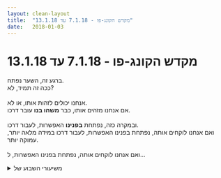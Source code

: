 ```yaml
---
layout: clean-layout
title:  "מקדש הקונג-פו - 7.1.18 עד 13.1.18"
date:   2018-01-03
---
```

# מקדש הקונג-פו - 7.1.18 עד 13.1.18 
ברגע זה, השער נפתח.<br> ככה זה תמיד, לא?<br> <br> אנחנו יכולים לזהות אותו, או לא.<br> אם אנחנו מזהים אותו, כבר <b>משהו בנו</b> עובר דרכו.<br> <br> ובמקרה כזה, נפתחת <b>בפנינו</b> האפשרות, לעבור דרכו.<br> ואם אנחנו לוקחים אותה, נפתחת בפנינו האפשרות, לעבור דרכו במידה מלאה יותר, עמוקה יותר.<br> <br> ואם אנחנו לוקחים אותה, נפתחת בפנינו האפשרות, ל...

<details>
                    <summary>משיעורי השבוע של</summary>
                    
                  </details><details>
                    <summary>> > א' 7.1.2018 – "להשתמש בשער</summary>
                    מקצת לשבע (עם התמהמהות של כמה דקות בהתחלה כשווידאתי שזה הספר הנכון לעבוד איתו) עד כעשרים לאחת עשרה, בסבב מתמשך של עבודה עם ספר, עבודה פיזית, ועבודה חופשית בישיבה (או איך שלא לקרוא לזה).<br> <br> בתחנת העבודה עם הספר (&quot;פחד, כאב וחברים אחרים&quot; של אבי גרינברג): זה באמת ספר מופלא, הספר הזה. בתחילת השיעור התחלתי בתחילתו ונעתי לאטי לפי הסדר, אחר כך נעתי בתוכו בחופשיות. לפעמים הקראתי לי ממנו בקול, לפעמים קראתי בשקט. על שימוש בכאב ומורים אחרים כדי להתגמש ולהתרחב או כדי להתקבע ולהצטמצם, על הפוטנציאל האפשרי ומה שנגיש לי ממנו, על &quot;לא עוד&quot;, הומור, השתנות, שינוי עמדה, שילוב מועיל של שליטה והיעדרה.. הרבה יותר משקראתי נשארתי עם דברים, ככה ש&quot;כיסיתי&quot; רק טיפה ממנו.<br> <br> בתחנת העבודה הפיזית: העבודה בתחומיה התארכה לה מפעם לפעם עד שהתקרבה לגבול הזמן העליון שיכולתי להקצות לה הפעם, וכללה עבודה חופשית ומתמסרת מאוד בכיוונים שפנתה אליהם מאליה, ובעקבות גילויים במהלכה, וגם בהשראת ההנחיות שקיבלתי והספר שעבדתי איתו. [אם אני מתעקש לצוד מתוכה דברים שאפשר להגיד עליהם משהו: הקסם שקורה באזור/בקו שבין חלקים שנשלחים בכיוונים מנוגדים/משלימים; הבחנה בתנועה עצמה בנפרד (עד כמה שאפשר) מהתנגדויות וכאבים שקשורים אליה ומה שקורה בעקבות זאת; היענות לבקשות הגוף בכל הנוסחים הרבים מאוד שהגיעו בהן, לפעמים לרבות מהן במקביל ברזולוציה שמתאפשרת רק בזרימה נטולת חשיבה שיוצרת, למרות ובגלל המוקדים הרבים, אחדות נהדרת]<br> <br> בתחנת העבודה החופשית בישיבה:<br> באופן כללי השתדלתי לזהות מה מתבקש ממני כל פעם ולהישאר עם זה לאורך כל ה-session. חופש גמור היה אלמנט חוזר, אבל לפעמים בקעו מתוכו דגשים עם חיים משלהם, למשל אהבה בלי גבולות ורגישות לכל מה שקורה בי ומחוץ לי.<br> תוך כדי, הסתכלתי בי.<br> כל השופטים שלי יצאו לחופש היום, אולי הם צ&#39;יפרו את עצמם באיזה מסע ציד או משהו (אם כן, אין מה לחשוש לגורל השועלים והאנטילופות - אין מצב שהם יצליחו למצוא קורבן מספיק ראוי). השאירו אותי לבד במרחב גדול ושורת עבודות נהדרות מכל מקום, ועם שיעור נהדר.<br> הללויה.
                  </details><details>
                    <summary>> > > > איזה יופ</summary>
                    
                  </details><details>
                    <summary>> > > > > > </summary>
                    תודה <img src="http://www.timg.co.il/tapuzForum/images/Emo9.gif" alt=":-]"><br> השבוע (ווווופייי! דילגתי בזמן ואני מדבר משבוע אחר כך <img src="http://www.timg.co.il/tapuzForum/images/Emo13.gif" alt=":-)">) קיבלנו לחזור על אותן הנחיות, אז זה אפילו השתדרג לו..
                  </details><details>
                    <summary>> > ב' 8.1.2018 - "התכווננות מחדש</summary>
                    קיבלתי תשובה ישירה ועמוקה למה-זה שאמור להינתן לתלמיד שיעור-ראשון במהלכו.<br> <br> פגשתי מעצמת קונג פו בתחפושת של תלמידת שיעור-ראשון, ושיעור בן פחות משעה שקיבלה יצר את עצמו מתוך הבנת יעדו והיה נהדר ופשוט מאוד. היא למדה (גם) דרך משחק חבטות זוגי חמוד שנוצר עבורה לעמוד, להעביר משקל, לבעוט ולתת אגרופים, התנסתה בהתייחסות לגוף והכנתו, בעבודה עם בן זוג ולבד, בתסריט שיש בו הסטת חבטה והסטת הגוף ממסלולה, בעבודות דינמיות במרחב (למשל לנסות להגיע לחלקים מסויימים - שקבענו כל פעם מראש - אצל השני כשהוא מנסה להימנע מזה), בפורמה, ב&quot;הזזות&quot;, בהליכה על ארבע כפות והעברת כף אחת כל פעם - ואז שתיים, ב&quot;ראי&quot;, ועוד.<br> והיא התנסתה קצת בלהירגע, להתרווח, להבחין בזה ששפע הדברים שנגענו בהם קלות מובילים למכלול/ים גדול/ים, להרגיע את העיניים, להבחין ביופי סביבה..<br> <br> בתחילת השיעור הנחתי לאנרגיה מגנה לנבוע ממני תוך שימוש בחיבור לאנרגיה המרפאה, פחות או יותר. בהמשך השתמשתי גם בתרגיל הסוהא עם ההיפוכים והמרכז היציב.<br> <br> שניים מהדברים שבלטו לי בחקירות תנועתיות היו גלגול לאחור-לפנים (אין לי שם יותר טוב לדבר הזה, מוזר ומבטיח) ומשהו שמתחיל כמו בפורמה השישית אבל התנועה השניה (החבטה) מופנית לפנים ולא הצידה, לצוואר אולי בזרוע שמסובבת עד שכף היד פונה מעלה והגוף ממשיך משם בדרך סיבובית כלשהי.<br> <br> עבודה נהדרת עם זימון מנחים מתקדמים והיעזרות בהם.<br> זימון מיידי. לא אני יוצר מנחה, בטח שלא המחשבה שלי.<br> <br> המשך כינון יעדי השנה.<br> <br> 19:25-23:00
                  </details><details>
                    <summary>> > ד' 10.1.2018 - "חסדי האנרגיה</summary>
                    כשאני <b>&quot;מציג&quot; פורמה לאחר/ים</b> זה עדיין משכיח ממני חלקים ממנה, אבל הפעם הנחתי לעצמי לחוות את המסילות הנעימות שמה שאני כן זוכר מתווה לי, להיות עם הפורמה, ליהנות ממנה, להתנסות בכל מני דברים, להשתפר..<br> [תנאים שמראים לי בין היתר איפה אני ואיפה היציבות הנינוחה שאני שואף אליה, ומה כבר יושב לבטח במרכז התנועתי ומה לא. תנועות שמשונעות אצלי בדרך כלל על ידי חלקים אחרים לא מבוצעות עכשיו או מבוצעות גרוע - לחלקים האלה ולזכרונותיהם דחוף להתעסק עכשיו בדברים שלא קשורים לסדרת התנועות הזאת. צודקים סך הכל, מה להם ולה. אם כי במצב צבירה כללי אחר, הם יכולים גם לעזור.<br> ביחס ל&quot;הצגה&quot; באופן כללי: בסוף 2017, כשסקרתי (באופן כללי עם בן ואז עם בועז בהתמקדות בכמה נושאים) את מה שכבר הושג ואת מה שעוד יש להשיג בפרק הנוכחי, הצגת דברים לאנשים בלטה לי כנושא משמעותי לטיפול. לא רק לגבי סדרות תנועות אלא גם כשאני רוצה לשיר והשיר &quot;נעלם&quot; לי, או כשאני רוצה לשלוף מהזיכרון רשימה או מבנה כלשהו או להציג משהו אחר - נכון לעכשיו מופקות ממני לעתים קרובות איכות חיים ורמת ביצוע נמוכות. יחסית למה שהן יכולות להיות כמובן, אבל גם יחסית למה שהן כבר - בנסיבות אחרות.<br> השתפרות בזה חשובה לי גם לכשעצמה (עבור נסיבות שבהן זה רלוונטי), וגם כי נדמה לי שמה שיביא לשיפור משמעותי פה - יקדם אותי גם בנושאים אחרים, ביניהם תנועה חופשית בעולם, מימוש דברים שאני רוצה לקדם, ועוד ועוד.]<br> <br> <b>תיעוד השיעור</b><br> האמצעי העיקרי הוא ההתנסות שלי, החווייה, ההווייה<br> התיעוד המשני במחברת, בפורום וכיו&quot;ב מתחיל להיות חשוב, כשהתיעוד העיקרי קיים.<br> <br> <b>מנוחה</b><br> של העיניים + ההשפעה של זה על הראייה (בחנתי את זה גם בטווחים ומיקודים שונים)<br> המנוחה הפיזית מורחבת לכל הגוף [קיבלתי את ההנחייה הזאת בשני כיוונים: להרחיב את הרגיעה לכל הגוף, וגם - להרחיב את הרגיעה לכל הגוף כדי שכולו &quot;יראה&quot; יותר טוב]<br> מנוחה פנימית מלאה<br> <br> <b>שימוש בעשיות מתחלפות כברקעים משתנים לפעילות מתמשכת</b> (של מנוחה מלאה, וביחס לכיוון השני שזיהיתי - גם של מודעות רחבה)<br> + ליווי הנשימה בתנועות<br> בהנפת והנמכת הזרועות, בתנועה חופשית (גם - כולל בעיטות, וכולל כל מני תנועות שלמדתי)<br> [שימוש בנעימות הנשימה כבמדריך]<br> + חבטות והסטות [בעמידה אחד מול השני, אחד ממטיר אגרופים ישרים רכים מאוד, השני מסיט אותו איך שהוא רוצה. כמו חבטות חתול רכות כאלה, באגרופים מלאים, בתנועות מלאות; חי, עדין, מאפשר. איזה משחק כיפי]<br> + טכניקות [כששמתי לב במיוחד, זכרתי שיש לי שתי ידיים והשתמשתי בשתיהן. כשלא, נטיתי לשכוח אחת מהן שמוטה לה; זוכר את עצמי במלואי, חש בגוף שלי במלואו]<br> + [מנסה לאחוז בראש שלו בלי להניח לו לאחוז בשלי [ברגע האחרון שמתי לב לאפשרות שלי להתייחס לזה גם כאל טיפול בעצמי והצבתי משהו מהעבר שקשור להיאבקות לטיפול עדין, נעים בתנאים האלה]<br> <br> <b>כשנותרה רק שכבת המנוחה</b><br> התמסרות לה<br> במהלך מתמשך, עוד ועוד<br> <br> צפייה משתאה מהצד ב<b>טרנספורמציה המופלאה שאפשרית עבור מישהו</b>: ממצב גועש, דרך עבודה קשובה, למצב שונה מאוד.<br> <br> <b>פריק שמוצא את מקומו</b><br> ענק NBA שנהיה מהפריק של השכונה לאליל<br> איש הייטק שנהיה מחנון למוצרט מחשבים<br> <br> <b>התקדמות מתונה נוספת בשימוש במצפן</b><br> [כולל הובלת עצמי לעשייה רצויה ע&quot;י שימוש ב-grace]<br> <br> <b>כפות ידיים על העיניים</b><br> גם כדרך ליצור מרחב אישי עמוק, מאפשר<br> <br> <b>בעיטת &quot;מגל&quot;</b> כשטף תנועתי, בלי &quot;שבירה&quot; של התנופה, של העוצמה<br> <br> <b>לא אני עושה</b> את המחשבות, את הרגשות, את שאר הצורות<br> את רובן לא אני משנע<br> <b>אפשר להירגע</b><br> [כולל - אין מקום לחשש, יש אותן גם בלעדי. הבעת הפחד הלא לגמרי מבודחת של חברה טובה שמביעה את הרצון שלה למות כבר מלא זמן, שמא כל מני פיתוחים רפואיים/טכנולוגיים ימנעו את זה ממנה והיא צריכה להזדרז כל עוד אפשר, כאילו המוות הוא משהו שמוטל עליה לעשות. אין מקום לחשש. הכל בסדר.]<br> <br> <b>מתנסה; מקצוען; אמן</b><br> [יצירת קשתות; אמן קונג פו]<br> <br> <b>שלושה נושאים להמשך קידום הערב</b><br> איזון בין משרה מלאה לבין שאר העניינים שלי [עבודה עם התחושה שאני עלול להיכבש, לא לחבל בבוא משהו רצוי, התחשבות בכולי]<br> 2018<br> איש בלי חובות [גם בנוגע להעלאת עקבות משיעורים שלי]<br> <br> משבע וקצת (<b>איחור</b>) עד לא יודע מתי, מתישהו אחרי אחת עשרה
                  </details><details>
                    <summary>> > ה' 11.1.2018 – "טעימה נוספת</summary>
                    הליכה שלווה<br> כמה שיותר לאט, ועדיין עומד בקלות בקצב.<br> <br> בעמדת יצירה (לא בעמדת קורבנות) בחיים שלי<br> ער לתחושות/חוויות/סימני-התפרקות וכדומה, צד אותם בעדינות, נעזר בהם<br> <br> האפקטיביות של גישה עדינה<br> גישות אחרות (המורה של חורחה, שתיקן תלמיד שנטה לעצום את העיניים לנוכח אגרוף בחבטה שפצעה אותו)<br> <br> <b>עוגת השכבות של שיעור למתחילים (בעיקר)</b>, מתוקנת ומורחבת:<br> <img src="http://www.timg.co.il/tapuzForum/images/Emo70.gif" alt="|!|"> מה מועבר ואיך זה מועבר<br> ניהול ההתנסות, ניהול החווייה של מישהו<br> <img src="http://www.timg.co.il/tapuzForum/images/Emo70.gif" alt="|!|"> המסרים שמועברים ממני<br> בשלב ראשון, להתיימן בלא להעביר כאלה.<br> כשכבר אין מסרים לא-מכוונים, אפשר (אם בכלל) להעביר מסרים לפי בחירה.<br> <img src="http://www.timg.co.il/tapuzForum/images/Emo70.gif" alt="|!|"> מצבי הפנימי<br> הכרה בו<br> שימוש בו כחלק מתהליך היצירה שלי<br> <img src="http://www.timg.co.il/tapuzForum/images/Emo70.gif" alt="|!|"> התפישה שלי את החניך שלי<br> כשהיא לא מודעת<br> כשהיא כן<br> <img src="http://www.timg.co.il/tapuzForum/images/Emo70.gif" alt="|!|"> התפישה שלי את מצבו העתידי הרצוי<br> למה לשאוף, את מה לעזור לו לגלות<br> <img src="http://www.timg.co.il/tapuzForum/images/Emo70.gif" alt="|!|"> ההקשבה הלא-מוטה שלי אליו<br> הקשבה צלולה, נתינת מלוא תשומת הלב שלי<br> בנאדם שמאפשר לעצמו להתקדם על ידי השמעת עצמו (בעזרת מישהו ש<b>פשוט מקשיב</b>)<br> תשובה שמופקת ממישהו בעזרת נוכחות אדם אחר שיש לו צורך בה<br> <br> מה אני באמת רוצה?<br> מה שאקטיבי בתוכי כרגע, לא בהכרח בחרתי שיהיה אקטיבי.<br> &quot;מה אני באמת רוצה&quot; כשער לאקטיביות מודעת, מכוונת.<br> היכולת שלי ליצור בי בכוונה מצבים, כדי להשיג תוצאה מסויימת. (למשל - מצבים שאני מופנה ליצור בי בהנחיות לשיעורים)<br> <br> <b>קושי</b><br> לא לברוח ממנו<br> לנוע לעברו<br> אי-הנוחות כקריאה להגברת העירות<br> <br> <b>שלוש תנועות</b><br> להרפות, לשחרר<br> לאסוף את עצמי, לשהות במרכז שלי<br> להתחיל מחדש
                  </details><details>
                    <summary>שעור יום ב' בקר 8.1.201</summary>
                    משתתפים: אינגריד, יואב, רמי<br> הגעתי בשעה 6:38<br> <br> מטרת השיעור: נינוחות, אפשרות לנוח<br> <br> התחלנו לצעוד תוך כדי תשומת לב לשדרוג ההרגשה. הרגשתי מעט אי נוחות בקיבה וחולשה, מעט קור.<br> בגינת דובנוב עצרנו כדי לעבוד כל אחד לפי בחירתו, כ-10 ד&#39;. עבודה על עמידת רוכב, בעיטות, תנועות ידיים להדיפה ותקיפה.<br> הייתה תחושה כללית של קיפאון פיזי, קור, אי-נוחת. עצרתי לרגע ושמתי לב שאני לא בקשב לגוף שלי. התלבטתי איך להמשיך בשיעור. לאחר שפניתי אל עצמי להקשיב מה מנסה להגיע אלי, התשובה הייתה: להרגיש נעים ונינוחה, ומאותו הרגע אימצתי את הרעיון שלי לצעוד לקפה לנדוור בככר רבין ולהמשיך את השיעור שם.<br> הנחיה: לצעוד לתחנה הבאה שלנו תוך השתדרגות עם כל צעד. יכול להישמע יומרני ומלחיץ. לקחתי את זה למקום של צעדים פיזיים, כשאני נהנית מכל צעד שאני מפיקה, לאחר שלמדתי/ גיליתי משהו חדש בשבוע שעבר: לשתף את שרירי הבטן התחתונה בתנועות ההליכה וזה הופך את ההליכה שלי לחיונית ונעימה, ממש גילוי מהפכני עבורי.<br> בככר רבין נכנסנו לקפה לנדוור.<br> סביב השולחן הונחנו לספר כיצד פירשנו את ההנחיה &quot;להשתדרג עם כל צעד&quot;. היה מרתק לשמוע.<br> יואב דיבר גם על חווייה מודעת של אינטואיציה, קבלת מידע מוקדם על דברם שעומדים להתרחש. <br> רמי דיבר על קבלת כל צעד כפי שהוא, גם עצם הידיעה שבקיץ הקרוב הוא עומד לפרוש לגמלאות וזה כבר לא עניין דרמטי, אלא משמח.<br> <br> ניהלנו שיחה חופשית על נושאים שבחרנו. <br> סיכמנו את שנת 2017 עבורנו.<br> דיברנו על חלומות ותוכניות ועל הגבול הדק ביניהם.<br> על כל מה שיש עוד לגלות ולהתקדם לעברו.<br> סיימנו את השיעור שלנו בשעה 8:00 מחוץ לבית הקפה, תוך מבט חטוף על השיעור וכיצד הרגשנו בתחילתו.<br> מאוד נהניתי ונראה לי שגם רמי ויואב נהנו.<br>
                  </details><details>
                    <summary>"להשתמש בשער" - ראשון 20:0</summary>
                    שיעור שכלל 3 תחנות:<br> עבודה עם טקסטים לימודיים<br> עבודה פיזית שמתחילה בעמידה<br> עבודה נינוחה עם הספר &quot;כוחו של הרגע הזה&quot;<br> <br> עקב עייפות וכאב ראש קל היה לי מאתגר להפעיל את עצמי ולאחר כשעה נרדמתי לאחר שהנחתי את הראש לזמן קצר.<br> החלק הכי משמעותי היה העבודה עם הטקסט הזה (עם זה גם השיעור שלי התחיל):<br> <a href='http://www.tapuz.co.il/Communa/ViewmsgCommuna.asp?Communaid=18195&msgid=55909337<br> הייתה' target='_blank' style='color:blue;'>http://www.tapuz.co.il/Communa/ViewmsgCommuna.asp?Communaid=18195&msgid=55909337<br> הייתה</a> לעבודה זו השפעה מיטיבה על שאר הדברים שבאו בהמשך. שיפרתי נינוחות, הרפייה של הגוף, הרפייה של העיניים, שליטה במילים, תשומת לב למרווחי הזמן שנוצרים בעת הקריאה, היכולת להפנות מבט ולחזור לאותה נקודה.<br>
                  </details><details>
                    <summary>> > הקישור פעם נוספ</summary>
                    <a href='http://www.tapuz.co.il/Communa/ViewmsgCommuna.asp?Communaid=18195&msgid=55909337' target='_blank' style='color:blue;'>http://www.tapuz.co.il/Communa/ViewmsgCommuna.asp?Communaid=18195&msgid=55909337</a>
                  </details><details>
                    <summary>יום שני 8.1.18 בוק</summary>
                    מרחב מקדים - 12 דקות. רואיינתי על ידי מאבטח נלהב (וכנראה חדש) של הקריה לפשר מעשיי. פעם שניה שזה קורה. <br> הבחנתי בו הפעם כשהוא עומד שם. המפגש איתו הצביע לי על שער חדש של עבודה על הבלטה או צמצום הנוכחות שלי, ההיטמעות שלי בסביבה. <br> עבודה גופנית בגינת דובנוב תנועה, עמידות, מעגל מבפנים החוצה ומבחוץ פנימה. עבודה על האנרגיה הפנימית שטמונה בכל אחד מהם. <br> שינוי מיקום, לראות איך אנחנו מקדמים את עצמנו עם כל צעד. הרגשתי שהדרך שבה בחרתי לבצע את התרגול מתסכלת אותי ומרגישה לי לא יעילה. מחליט לוותר על ההפעלה של החלק המילולי בראש. עלו שם יותר מדי דברים שלא הרגשתי שמסייעים להעמקה שלי בתרגיל. <br> במקום הפטפוט הפנימי, צץ לו אזור תחושתי, ידיעה ממקום עמוק יותר, שכאילו ידעה שאנחנו בדרכנו ללנדוור בככר רבין. לא הופתעתי כשנכנסנו לשם. להיפך, זיהיתי שזה מרגיש לי מאד נכון. <br> שיתופים ושיחה חופשית, סיום שיעור. <br> נשארתי עם תחושה כאילו נשארו לי הרבה קצוות פתוחים. השיעור פחות סגור. בהתחלה תחושה מסוימת של תסכול. בהמשך מזהה שאולי זה הגשר שאני מחפש בסיוע&nbsp;&nbsp;לצמצום הפער בין השיעור לבין העולם שמחוץ לו. <br> מחליט לנתב את המיקוד שלי להמשך רגוע של קשב ששמור בדרך כלל לשיעורים. <br> שער נוסף לאפשרות של השארה של ״קצוות פתוחים״ בדר״כ יש לי נטיה לנסות לסגור מעגלים, (סגירת מעגלים = טוב, אפקטיבי וכו׳) אבל האופציה של קצוות פתוחים עשויה להיות גם היא סוג של אפשרות נכונה לעתים. <br> זיהוי שהזמן שאחרי השיעור הוא בעל פוטנציאל מצוין לפעילות של קבלת החלטות.<br> סיום שיעור&nbsp;&nbsp;בסביבות 08:15<br> קורא את הקידומת של השבוע ביומן השיעורים שמדברת על שערים ותוהה לעצמי, האם זה במקרה שחלק גדול מהשיעור שלי היה פסיעה או זיהוי שערים חדשים?
                  </details><details>
                    <summary>> > ״איפה השקט</summary>
                    לפעמים הוא ממש פה, מתחת לכל הדיבור והרעש...<br> פשוט
                  </details><details>
                    <summary>> > > > אין זהו הקוד</summary>
                    התרצה לכתוב מחדש ואמחק את זה?<br> מה הכי יועיל לך?<br><br><table width='70%' cellpadding='0' cellspacing='0' bgcolor='#C6C7C6'><tr><td height='1'></td></tr></table><br><b>מדברים על מדיטציה:</b> <a href="http://forums.tapuz.co.il/meditation" target="_blank">http://forums.tapuz.co.il/meditation</a><br/><br/>לומדים את אמנות המדיטציה: <a href="http://www.ThePracticalMeditation.com" target="_blank" rel=nofollow>www.ThePracticalMeditation.com</a><br/>לומדים את אמנות היכולת: <a href="http://www.MagicalChanging.com" target="_blank" rel=nofollow>www.MagicalChanging.com</a>
                  </details><details>
                    <summary>> > > > > > מחכה לתשובה אך..</summary>
                    בעצם ראיתי שכתבת דברים שונים בכל אחת מההודעות, אז אשאיר פשוט.<br><br><table width='70%' cellpadding='0' cellspacing='0' bgcolor='#C6C7C6'><tr><td height='1'></td></tr></table><br><b>מדברים על מדיטציה:</b> <a href="http://forums.tapuz.co.il/meditation" target="_blank">http://forums.tapuz.co.il/meditation</a><br/><br/>לומדים את אמנות המדיטציה: <a href="http://www.ThePracticalMeditation.com" target="_blank" rel=nofollow>www.ThePracticalMeditation.com</a><br/>לומדים את אמנות היכולת: <a href="http://www.MagicalChanging.com" target="_blank" rel=nofollow>www.MagicalChanging.com</a>
                  </details><details>
                    <summary>> > ״איפה השקט?</summary>
                    המממ<br> האם תמיד אפשר להיות עוד טיפ טיפה יותר מדויק?<br> איפה הקצה?<br> יש קצה?<br> אני מעוניין להיות על הקצה?
                  </details><details>
                    <summary>> > לגבי הקו</summary>
                    מומלץ אולי לראות בזה<br> בשיא הפשטות<br> כמו כל קוד אחר<br> שמשמש אותנו ביומיום.<br> <br> לדוגמה, מספר טלפון.<br> או כתובת דוא&quot;ל.<br> או אתר.<br> <br> ברור, שאם נטעה במספר הטלפון<br> לא משנה אם בשלוש ספרות או בספרה אחת<br> נגיע לנמען אחר.<br><br><table width='70%' cellpadding='0' cellspacing='0' bgcolor='#C6C7C6'><tr><td height='1'></td></tr></table><br><b>מדברים על מדיטציה:</b> <a href="http://forums.tapuz.co.il/meditation" target="_blank">http://forums.tapuz.co.il/meditation</a><br/><br/>לומדים את אמנות המדיטציה: <a href="http://www.ThePracticalMeditation.com" target="_blank" rel=nofollow>www.ThePracticalMeditation.com</a><br/>לומדים את אמנות היכולת: <a href="http://www.MagicalChanging.com" target="_blank" rel=nofollow>www.MagicalChanging.com</a>
                  </details><details>
                    <summary>שני ערב 8.1.2018 "התכווננות מחדש</summary>
                    19:30 - סביבות 22:30 אולי<br> ריב, אסא, מיכל, רפאל ושיר<br> <br> התמקמות אל תוך שיעור - איך נכנסים לשיעור כך שנוצרת בועת קונג-פו זוהרת?<br> פונקציית המטפל/המפעיל - האני הנמצא סביבי. מטפל, מנחה, נוגע בכל מה שרוצה, מיטיב<br> קבלת הנחיה מעובר אורח - העיר לי על היציבות שלי בעת אימון בעיטות. גאוותנות עלתה לרגע. אולם תשובתי המנומסת והפתוחה איפשרה לי לקבל הנחיה מאוד מועילה ממנו והתוצאה הייתה תקשורת נעימה ופתוחה עם אדם אקראי + התקדמות באמנות הבעיטות שלי. <br> בתפקיד - לקחת על עצמי תפקיד של שומר, מיטיב, משתתף פעיל בלעשות שיהיה כאן טוב. אח גדול כזה במרחב השיעור, אבל חשוב מכך - בפינה קטנטנה זו של היקום. <br> הנאה מעבודה עם חבטות - ידיים, רגליים, עבודת פלג גוף עליון תוך הוצאת חבטה. <br> עמידת ידיים - החלטתי לנסות להצליח בפעם הראשונה, למרות שכבר הרבה זמן לא תרגלתי, וחלקית להפתעתי, נעמדתי די בקלילות וביציבות על הידיים. מאוחר יותר תרגלתי להתמתח כלפי מעלה ולהתיישר בתוך העמידה. היה כיף מאוד להתאזן שם ולהרגיש שאני יכול לזוז קצת ימינה, שמאלה, לשחק קצת עם גופי בתוך הדבר. <br> פורמת אגרוף ארוך - עבודה משותפת עם בן - פעם הוא מבצע, פעם אני. בהדרגה הביצועים נעשו יותר ויותר טובים, מחזקים, ממלאים בעוצמה ובאנרגיה. החופש לחרוג ממסגרת התרגיל באופן מודע. לבצע את הפורמה כאילו היא חלק מהפורמות הנלמדות בבית הספר לאנרגיה שבו אני לומד כבר מילדות. פשוט אחד החומרים שנוספו ללימודים אלה רק בשנים האחרונות. <br> הערה מבן - אין כאן כל בית ספר אחר, אין כאן כל קונג פו אחר. יש רק את זה.<br> לבצע כאילו זה למבחן.<br> שהייה נעימה על הספסלים - קולט עכשיו שחלקים אלה של שהייה ללא הנחיה מוגדרת הם חלק אינהרנטי ומופלא מהשיעור. אחרי הכל, הם חלק מופלא מהחיים. ניתן להעמיק בהם עוד ועוד. <br> נשימה אל כל תא ותא בגוף - נצנצים בקצות העצבים<br> תקשורת מיטיבה שהייתה לי היום - סבלנות, אנושיות וקירבה שיצרתי עם לקוחה שיכולתי בקלות להתעצבן עליה או להילחץ מהמצב שנקלענו אליו.<br> <br> רפאל ואני מדריכים לסירוגין - <br> <br> אקרובטיקה<br> האפשרות של מרחב תנועה המורכב מתרגיל אחד, ואז עוד תרגיל ואז עוד תרגיל, עד שבהדרגה נוצר מרחב תנועה חופשית המורכב ב-4 או 5 או 6 או יותר תרגילים (גלגלון, גלגולים, עמידת ידיים, עמידה בפיסוק רחב וכדומה)<br> תרגול מאוד נינוח של התקדמות במרחב באמצעות גלגולים<br> תנועה בליווי ותמיכה של המטפל/המפעיל<br> תנועה הנוצרת ומובלת על ידי תזוזה של המרכז / הכדור המרכזי השוכן באיזור מרכז המשקל של הגוף. <br> <br> אמנות הבריאות והריפוי<br> תנועה מבריאה<br> המטפל נוגע בעדינות בחמלה ובעניין רב באורגניזם. מרחיב אותו, מאוורר אותו, מאיר אותו, מביא עוד ועוד דברים בו אל המודעות. בחירת דבר כלשהו שברצוני לטפל בו ומניח אותו בידיו של אותו מטפל / מדריך / מורה / מפעיל. לדוגמא - העישון, הגאווה / עלבון שנוצרו בסיטואציה מסויימת, הכסף והשפע, גוש הכאב הרגשי שעלה, וכו&#39;. היופי הוא שהמטפל מסוגל לגעת בדברים אלה באופן פיזי וישיר. <br> אור לבן נובע מהתאים, מהשרירים, העצמות, הבטן, הלב, המוח, הרגשות, כל איזור שרוצים.<br> התמתחויות נעימות ופותחות נתיבים חדשים.<br> <br> אמנות ההיאבקות<br> משחקי שליטה בתורות. איתגור מינימלי. כל פעם בתורי אני משתחרר משליטה ומגיע, עדיף במהלך אחד, לשליטה בפרטנר. כשתורו מגיע, אני מתמסר בעודי נותן מעט התנגדות כדי שיהיה עם מה לעבוד. - צורת עבודה נפלאה, ממליץ לי להעמיק בה מאוד.&nbsp;&nbsp;<br> משחקי הפלות - רגוע, נעים לי, בשליטה נינוחה בעצמי ובתוך סביבת העבודה. הצלחתי להפיל בעזרת השתלטות ברגע הנכון על פרק היד - ידעתי מה אני רוצה לבצע וארבתי להזדמנות. מגניב. <br> משחקי הפלות, בחירת מהלך אחד שאתה מנסה להוציא לפועל. הצלחתי להוציא לפועל הפלה אחת או שתיים בעזרת תרגיל מותן.<br> זיהוי שערים ותנועה החלטית ומהירה אל תוכם. כדאי לאסא לתרגל יוזמה. ליזום, לנסות, לעשות. <br> + החלטיות ומהירות בביצוע. <br> <br> אמנות הלמידה בסביבת בית-ספר/ קורס - בכיוון של תלמיד שמוציא מאיות. מצטיין. <br> היזכרות בחוויית למידה עוצמתית מן העבר. רפאל ואסא הילדים שעברו לחו&quot;ל ולמדו במהירות וביעילות שפה חדשה. <br> עבודה עם המשפט &quot;אני אמן קונג-פו&quot;. בין היתר כאשר אני מציב עצמי בתוך סיטואציית קורס או בית ספר או אוניברסיטה. <br> עבודה עם משפטי מאז ומתמיד הייתי כך וכך, עבודה עם &quot;כל שנה ושנה אני נעשה תלמיד טוב יותר&quot;.<br> דמיון של עצמי בדיוק כפי שאני, אך מוציא מאיות בקלילות. <br> זיהוי מגבלות ואתגרים שיש לי כיום, וראיית הפוטנציאל העצום הגלום בהתמודדות וההתגברות עליהן. בעצם אלו הן עבודות שממתינות לי. מתנות שניתנו לי. שערים. <br> דיבור על אסטרטגיות למידה - איך ניתן לזכור קורס שלם בקלות ובכיף בלי שצריך לרשום אף מילה. איך להרכיב ולשרטט / לצייר מיינד מאפ.<br> ההרגשה של הוצאתי 100, בתחומים שונים בחיים. בעבודה, בחיי משפחה, בסקס, בקונג-פו, באמנות הלחימה, וכו&#39;. <br> ארוחת ניצחון :) <br> <br> שיעור נפלא, תודה!! <img src="http://www.timg.co.il/tapuzForum/images/Emo346.gif" alt="|אקדמאי|"> <img src="http://www.timg.co.il/tapuzForum/images/Emo23.gif" alt="|לב|">
                  </details><details>
                    <summary>שלישי 21:30 9.1.201</summary>
                    קיבלתי הנחיות במייל לשיעור. אפרט בהמשך.<br> <br> הרגשתי את עצמי טוב יותר. הצלחתי לאפשר לעצמי להרגיש את עצמי טוב יותר. חשתי מרחב סביב עצמי, גדול יותר.<br> הרגשתי את עצמי גם תוך כדי קריאת טקסטים של אחרים משיעור אחר ועלה בי באנרגיה לעשות מה שהם עשו תוך<br> כדי הקריאה. הרגשתי גם את משתתפי השיעור האחרים והיה לי בלב רצון טוב ואהבה ורצון כזה שהם ירגישו טוב ויתקדמו<br> וישתפרו ויהיו מאושרים.<br> <br> חשתי יותר לעומק את המשאלות שלי. דברים התבהרו.<br> <br> משך השיעור: מ19:26 עד 20:16, לערך.
                  </details><details>
                    <summary>> > תוספ</summary>
                    חשתי גם טוב יותר את הרצון שלי להתקדם בקונג פו, את זה שאני תלמיד טוב, את היכולת והרצון והאפשרות הזמינה והקלה\פשוטה (אנרגייה כזו של יכולת) לעבוד עם טקסטים מחוץ לשיעורים. ובכלל את היכולת שלי לעבוד מחוץ לשיעורים ואת החשיבות של זה.
                  </details><details>
                    <summary>"איפה השקט" ביום ב בבוקר ה8.</summary>
                    מה זה לשדרג את עצמנו?<br> לוותר על הגנות שאינן מגינות<br> שכפופות לדמוי עצמי מוגבל<br> שמגביל.
                  </details><details>
                    <summary>> > "איפה השקט?" כמוב</summary>
                    
                  </details><details>
                    <summary>"הוויה מתפעלת 2</summary>
                    שיעור יום שלישי ערב,<br> <br> כנראה תמיד קריאה חוזרת של דברים במצב פיזי מנטלי שונה מעלה דברים חדשים שלא נראה בפעם הראשונה.<br> <br> תזכורת לדברים שקיימים שאני עדיין לא יודע עליהם ועשוי כל רגע להיחשף אליהם.<br> <br> <br> מענה לשאלה בקשר לעבודה עם חיות 12.12.17. בהתחלה חשבתי שמדובר לטפל בבעלי חיים או עם בעלי חיים שעשעה אותי המחשב שלא הבנתי יחש שמדובר בסגנונות לחימה.<br> <br> תזכורת: לשחרר את הקיים לקרוא כאילו היה חדש. <br> שיעור שהתחיל ב 20:20 ומסתיים 21:36 היה שיעור קצר יותר מקודמו ודומה לו בשבוע שעבר אך בכל זאת שונה ומשמעותי יותר.<br> יותר קל ורך - אפילו נחמד.
                  </details><details>
                    <summary>"התכווננות מחדש" יום שני 8.1.1</summary>
                    עונג צרוף<br> חברים לדרך<br> מימד התנועה<br> פחד במימד הפיזי<br> הנאה&nbsp;&nbsp;<br> התבוננות כמו ילד בן 3<br> התבוננות בסקרנות<br> אמבט של אור, רחצה באור כמו תינוק
                  </details><details>
                    <summary>שלישי ערב 9.1.18 "הוויה מתפעלת 2</summary>
                    כשעה (אורך השיעור).<br> הנחיות דומות לשיעור של שבוע שעבר.<br> לא לענות על השאלה שעליה ענינו בשבוע שעבר, אלא להפיק לקחים ולחפש שאלה אחרת לענות עליה. לא מצאתי.<br> <br> היה שיעור נעים יחסית. רוב הזמן הייתי בשלווה. בסופו הרגשתי&nbsp;&nbsp;קצת&nbsp;&nbsp;כעס על הרמה הנמוכה מאוד שבה אני מתנהל בשיעורי הקונג פו, לתחושתי.<br> <br> שיפור יפה משבוע שעבר סך הכל <img src="http://www.timg.co.il/tapuzForum/images/Emo13.gif" alt=":-)"><br><br><br><table width='70%' cellpadding='0' cellspacing='0' bgcolor='#C6C7C6'><tr><td height='1'></td></tr></table><br><img border=0 src=../tapuzforum/images/Emo42.gif><br><br><b>יש בי אהבה והיא תנצח.</b><br><br><br><a rel=nofollow href=http://blog.tapuz.co.il/pathoftheone target=_blank style=color:black>http://blog.tapuz.co.il/pathoftheone</a>            <br><br>
                  </details><details>
                    <summary>ליווי מרחוק - ליווי ווירטואלי מרחו</summary>
                    בשל העובדה שאני מרותק לבית בערבים בתקופה הקרובה, <br> ביצעתי ליווי וירטואלי של השיעור.<br> דמיינתי את המשתתפים האחרים בשיעור, דמיינתי את טובתם דמיינתי את טובתי.<br> ביצעתי הליך של ריפוי עצמי, ושלחתי אורות לעצמי,<br> ביצעתי תהליך של שחרור מכאב נוכחי,<br> וניסתי לבצע תהליך של תהשחררות והתקרבות לכוחות של הטענה מחדש שקיימים בי, והתחברות לטבע.<br>
                  </details><details>
                    <summary>התבוננות ב "חסדי האנרגיה" רביעי 21:5</summary>
                    בשיעור אסא ושמואל <br> התבוננות + נשימה במקביל יוצרת דיוק והתכוננות<br> מאז ומתמיד אני מחוברת למקור אנרגיה אינסופי<br> התבוננות חיצונית תוך כדי נשימה<br> התבוננות פנימית תוך כדי נשימה<br> הקשבה להדרכה<br> התרווחות בגוף, התרווחות בסיטואציה מסביב<br> חימום הגוף תוך כדי תנועה בסביבה קרה- מקור אנרגיה בלתי מוגבל ואינסופי
                  </details><details>
                    <summary>רביעי בוקר - "בריאה זריזה</summary>
                    שותפים למרחב השיעור - <br> אינגריד, רמי, יואב, תרצה, אני<br> החל בשעה 6:31, הסתיים בסביבות עשרה לתשע<br> <br> להינות מלהיות במבחן, לאפשר לו למקד אותי ולשדרג את ביצועיי<br> לקבל הערות ולעשות בהן שימוש מועיל ומיטיב,<br> להיות בוחן,<br> להתכונן ביסודיות וביעילות,<br> איזור פיות,<br> תנועה מיטיבה, איסוף אל המרכז, פעולה מתוך המרכז, המרכז מזין את השלם,<br> להשתמש במטפל כדי להרפות את העיניים (או כל חלק אחר של האורגניזם), שימוש בדימוי הבריכה הצלולה/אגם צלול לתרגיל העיניים. <br> <br> שיעור מופלא<br> תודה!!<br>
                  </details><details>
                    <summary>יום רביעי 10.1.18 בוקר ״בריאה זריזה</summary>
                    מרחב מקדים - ניסיתי להשתעשע עם המיומנות של הגברה והנמכה של הנוכחות שלי. הולך ברחוב בדרך אל הרכב, מזהה שבהנמכה מתעורר בי איזה חשש שיראו אותי, מזהה שזה הרגש העיקרי שזמין לי בסיטואציה הזו, מנסה לעבוד עם איכויות אחרות. <br> בחירה בספסל ליד נקודת המפגש, התבוננות. יש משהו לא הרמוני מבחינתי בישיבה עם הגב אל הכביש. <br> שינוי מיקום לגינת דובנוב. שבעה נוכחים, <br> מעניין. אתמול בלילה שוחחתי עם חבר על השיעורים בבוקר, כשהוא שאל כמה אנשים בקבוצה ציינתי בין 1 ל 7 . כשעניתי 7 עברה בי תהיה אם אני לא מגזים, הבוקר אנחנו שבעה. צירוף מקרים או ראיה מקדימה?<br> תרגול של בעיטות, אני חווה איך הנחיה מעט שונה מצליחה לעורר בי סוג של מיקוד מעט שונה בעת ביצוע התרגול. <br> תרגול של בחינה. רואה שכילד צעיר בחינות לא הטרידו אותי מדי, ראיתי את זה כמו מין שעשוע, משחק טריוויה כזה, שואלים חידה ואני אמור לדעת והתחושה של יש! צדקתי. משם דרך מסלולים שונים ניווטתי את עצמי לראות את עצמי כמי שלא חושש מבחינות. <br> הבחינה - להראות סדרת תנועות. קצת אי בהירות האם אני אמור לחכות לאות להתחלה או לא. בוחר לחוש את תשומת הלב והאנרגיה שמרוכזת בי לרגע של ששת השותפים שלי לשיעור. מרגיש אותה. מתבונן ברגש שעולה בי, מחליט להתמקד בנסיון לחוש את האנרגיה הזו ולנסות להתמיר אותה להרגשה מהנה במקום הלחץ. מצליח בעיקר במודעות לחוות אותה. <br> מקשיב לפידבקים. מתרגל קבלה מלאה של הפידבק בנסיון להימנע מהסיווג של ״הוא בעדי״ ״הוא נגדי״ להיות חשוף ופתוח לפידבק ולהיות בבחירה מלאה של איך אני משתמש בו. זו היתה תחושה חדשה ומעניינת, מרגיש שהצלחתי לעשות זאת ברמה חדשה עבורי.<br> חלוקה לזוגות. אני ותרצה, מנסה לתת את ההנחיות עם אותה התחושה של פתיחות וחשיפה. מקבל מתרצה בהמשך פידבק שהיא הרגישה שזה מאד מתאים לה. יש!<br> המשך שיעור בארומה במיניסטור. הרגשתי שהחלק הזה של השיעור מקדם אותי עוד שלב בצמצום הפער, בפתיחת שערים חדשים בחומה, בין השיעורים הרשמיים לעולם שמחוצה להם.<br> סיום שיעור 08:55
                  </details><details>
                    <summary>"חסדי האנרגיה" רביעי 20:00 10.1.201</summary>
                    היה לי שיעור מופלא<br> <br> מתוך השיעור: שימת לב להרפיית הגוף, Space, Light, Hi!, והרפיית הגוף כדבר שעוזר מדי פעם. <br> <br> האנרגיה היא רק אנרגיה<br> <br> האנרגיה פועלת בתוכי אך לא מפעילה אותי<br> <br> בהמשך אוסיף עוד (סביר להניח) <img src="http://www.timg.co.il/tapuzForum/images/Emo13.gif" alt=":-)">
                  </details><details>
                    <summary>שיעור נהדר תנועתי בשני 8.1 "התכווננות מחדש</summary>
                    הגעתי באיחור של כמה דקות נדמה לי.<br> <br> באתי במצב רוח שמח!!! הרגשתי נהדר.<br> הכי מצחיק זה שדווקא כשבאתי כולי בשמחה ורק רצון לחבק את כולם, הם היו עסוקים בעבודה <img src="http://www.timg.co.il/tapuzForum/images/Emo6.gif" alt=":-D"> שזה טוב גם.<br> היינו אני, אסא, ריב, שיר, עילי.<br> יצא לי לעבוד עם שיר כל השיעור בהנחיית בן. זה היה ממש כיף!<br> <br> עם שיר בהליכה - תקשורת על המרכזים השונים.<br> <br> בדשא עשינו כל פעם הנחייה תנועתית אחרת. בדשא מזרחית להילטון.<br> <br> <b>קשיים נקודתיים</b><br> - הרגשתי שאני צריכה לדבר בחלק של התקשורת על המרכזים בעוד שלא היה לי כלום להגיד והעדפתי לא לדבר.<br> <br> לעצמיייייי: חופש עם מילים.<br> <br> - תחושת חוסר טעם בבעיטה מבפנים לבחוץ מרגע מסוים, כי אני עושה אותה לא גבוה לא חזק או משהו כזה.<br> כמו שריב אומר לפעמים &quot;דרדרלה&quot;.<br> <br> לעצמיייי:<br> לא להשוות.<br> זה אני עם עצמי. אז אין כזה דבר שזה לא שווה.<br> זה אימון תנועתי קודם כל עבורי.<br> ובנוסף גם תרגול<br> ועם כל תרגול תמיד יש שיפור, גם אם לא רואים באותו הרגע.<br> <br> <b>הצלחות:</b><br> בעיטות בכל מיני מבנים.<br> זה מחזק ומאמן ומחזיר אותי ליכולות. זה טוב.<br> זכרתי לתת לעצמי משובים חיוביים בהתמסרות עם שיר בכפפה. ונהניתי מאד בשלב מסויים.<br> השיעור עשה לי טוב<br> היה לי שיעור ממש טוב<br> חזרתי הביתה מלאת אנרגיה<br> טוב לי שיעורים כאלו תנועתיים ועוזר לי שבן מנחה אותם. בייחוד שאני עובדת עם עצמי בקצב ובשקט שלי.<br> <br> <b>משמעותי:</b><br> בסיום עבודה פנימית של ניקוי וריפוי<br> היה לי ממש משמעותי ונהדר.<br> הצלחתי לראשונה לחוש אהבה כלפיהם ולראות אותם כמו שוקולדים קטנים.<br> חשתי את המאסה והאנרגיה שיש שם, ופשוט חשתי אותה. זה היה באמת נהדר.<br> התקדמות עבורי.
                  </details><details>
                    <summary>"להשתמש בשער" 7.1.18 20:0</summary>
                    שיעור בית<br> מתחילה באיחור ב 20:10<br> הגעה מסורבלת לשיעור<br> <br> נגלה ראשונה<br> קריאה בטקסט הראשון מתוך רשימה,<br> טקסט בנושא אמנות הקריאה<br> קריאה עמוקה בעזרת נקודות ופסיקים<br> משחק עם הטקסט<br> <br> <br> נגלה שניה<br> תחנת ה &quot;סטודיו&quot;<br> מתחילה מעמידה<br> קשב<br> תנועה מתוך קשב<br> <br> <br> נגלה שלישית &quot;תחנת הספר&quot;<br> בחרתי את &quot;אושר אפשרי&quot; של טל בן שחר<br> <br> <br> מסיימת השיעור בערך ב 20:40<br> <br> <br>
                  </details><details>
                    <summary>רביעי לילה - "חסדי האנרגיה</summary>
                    21:00 - סביבות 23:30<br> משתתפים: שמואל, אסא, שיר<br> <br> 3 שיעורים נפרדים התקיימו במקביל, הפעם מאוד במודע יחסית. זה היה מופלא לראות איך שבזמן ששלושת האנשים הללו עלו במדרגות אל גג גן העיר, הם עלו כל אחד למקום אחר. אסא, למשל, עלה לסביבה שהייתה מלאה באנרגיה של בית ספר רגיל כזה, אולי בית ספר תיכון. סביבה של שיעורים ומבחנים ויחסים עם הילדים האחרים והמורים, והצלחות וכישלונות, והשוואות וציונים, אכזבות וחלומות, ואושר. <br> <br> לשדרג את ההנאה מרגעי מבחן<br> לצפות באחרים ולראות שערים מיטיבים<br> לקבל ביקורת / ירידות ולצפות בתגובה שעולה לזה<br> לשנות מיקום בחופשיות, לא להיות כבול למקום שנבחר ברגע מסוים. <br> הנשימה המתמירה את המודעות<br> המטפל החיצוני מופיע שוב לרגע<br> להיות בעל חיים שהאקלים הנוכחי הוא הסביבה המושלמת עבורו, המועדפת עליו<br> בתוך תרגיל של להתמסר בכפפת אגרוף: לקבוע מספר תפיסות ללא נפילות על הרצפה שאנחנו מנסים להגיע אליו. <br> ניתן לנסות להוציא 100 במבחן בכל רגע שהוא - טכניקה מעולה וממקדת מאוד. <br> האנרגיה הזכה של השיעור מנקה את העייפות<br> <br> שיעור מופלא לגמרי, <br> תודה!!!<br> <br> <br> <br> <br> <br> <br>
                  </details><details>
                    <summary>"חסדי האנרגיה" רביעי בער</summary>
                    היה שיעור מהנה ומלמד עם בן, ריב וחגי.<br> בדקנו את השפעת הרפיית אזור העיניים על הראייה, הרפיית הגוף והמחשבה, התבוננות על הנשימה והתאמה שלה לתנועות שונות, ובהנחיית בן עבדנו ריב ואני על שתי הסטות + תקיפות, תרגול של הסטות חופשיות מאוד עדינות אבל מגוונות ובקצב מהיר ואחיד, תרגלנו זמן מה את הפורמה השניה ועשינו סוג של משחק כתפיים רק בפורמט תנועתי יותר עם תפיסת ראש.<br> בנוסף אחד הדיוקים שבן הציע לי הוא גם כשאני לא עושה במדיוק את מה שהתבקשתי - פשוט להמשיך. <br> <br> מעניין לי מאוד לעבוד בזוג. לצפות במישהו אחר מאלתר דרכי תקיפה שלא חשבתי עליהם בעצמי בהחלט מעניק רעיונות חדשים.<br> מצד שני שמתי לב שבזמן תרגול זוגי משהו בי מרגיש לפעמים פחות נינוח ואני מנסה קצת להוכיח את עצמי. דבר שדווקא קצת פוגע ביכולת האלתור החופשית.<br> <br> לאחר השיעור עם בן ריב העניק לי חידודים של מספר דברים שרציתי לדייק וזה בהחלט תרם ועזר.<br> <br> תודה בן וריב!
                  </details><details>
                    <summary>יום חמישי11.1.18 ״טעימה נוספת</summary>
                    מגע עם הקרקע,<br> ללכת לאט להתקדם מהר<br> למידה על ידי שינון-העמקה נוספת על ידי מספור מחדש<br> המצב הנוכחי שלי, כמו שהוא, כחלק מהעברת השיעור<br> הנחות מקדימות, יכולת בחירה, ללמד, לתת שירות, לקבל שירות<br>
                  </details><details>
                    <summary>שבת 13.1.18 "תרגילים בהתחברות</summary>
                    השיעור שלי החל ב 15:30 והסתיים בסביבות 18:30 <br> השתתפו: עמרי, אלון, אסא<br> <br> כניסה לשיעור במצב ניתוק משונה, משהו מעט אוטיסטי/מרחף וגם קצת מנוכר שכזה.&nbsp;&nbsp;<br> הזדמנות לעבודה מתוך מצב מיוחד זה. <br> תרגיל שקיבלתי - לייתר את הפונקציה של הסייען החיצוני בשיעור. <br> להיות יותר כאן בעולם החושים, להיות יותר כאן בגוף - איך עושים את זה? <br> ילדים מתגרים בנו ופולשים למרחב שלנו. מעניין. אנחנו מחייכים זה לזה ואליהם וממשיכים בשלנו בלי להגיב. לאחר זמן מה, זה נושר. <br> מעברים מתנוחה לתנוחה<br> קורס קצר על בעיטות<br> להכין עצמי לשיעור ארוך מאוד<br> <br> להרגיש שאני בנאדם שהכל בסדר בחיים שלו. לראות שזה באמת ככה. להרגיש כמו אדם שעתיד נפלא לפניו. אין צורך לדאוג. אפשר להיות כאן באופן מלא יותר.<br> <br> לראות משהו שהייתי רוצה שייקרה הערב<br> לראות משהו שאני רוצה שיקרה הערב<br> לראות משהו שאני רוצה שייקרה מתישהו ב-10 השנים הקרובות.<br> <br> היה לי שיעור נפלא, תודה!!<br>
                  </details><details>
                    <summary>> > מופלא, איזה תותח</summary>
                    כל השיעור הזה.<br> ראית אותי כשליוויתי אתכם לאורך הרחובות?<br><br><table width='70%' cellpadding='0' cellspacing='0' bgcolor='#C6C7C6'><tr><td height='1'></td></tr></table><br><b>מדברים על מדיטציה:</b> <a href="http://forums.tapuz.co.il/meditation" target="_blank">http://forums.tapuz.co.il/meditation</a><br/><br/>לומדים את אמנות המדיטציה: <a href="http://www.ThePracticalMeditation.com" target="_blank" rel=nofollow>www.ThePracticalMeditation.com</a><br/>לומדים את אמנות היכולת: <a href="http://www.MagicalChanging.com" target="_blank" rel=nofollow>www.MagicalChanging.com</a>
                  </details><details>
                    <summary>> > > > תודה!</summary>
                    ראיתי חלק מהזמן... הרבה גם לא. נעלמת לי מתישהו לפני שפנינו לפרוג. ואז הופעת שוב במרכז הקהילתי.
                  </details><details>
                    <summary>"בריאה זריזה" - שעור יום רביעי בקר 10/1/201</summary>
                    השתתפו: יואב, אסא, רמי, תרצה, אינגריד, דורית<br> הנחה: בן<br> <br> לאחר כמה תרגולים פיזיים הבנתי שאני לחוצה בזמן בגלל משימות בעבודה באותו יום שבעצם הייתי צריכה להודיע מראש על מגבלת זמן. השלמתי את זה באותו הרגע ומיד הרגשתי יותר רגועה.<br> <br> בן ארגן לנו תחרות שבה צריך היה לבצע סדרה של כמה תנועות עם הידיים. לא היה מסובך, התמקדתי בדיוק התנועה.<br> כל אחד מהמשתתפים היו צריכים לחוות דעה על איכות הביצוע. <br> הופתעתי כשתרצה אמרה שהביצוע היה מושלם - כי אני רגילה שתמיד מתגלה אצלי מבחוץ שגורע משלמות הביצוע. <br> בן א&quot;כ הוסיף משהו בנוסח דומה ל&quot;נוקשות גרמנית&quot; שמאוד הצחיק אותי, להפתעתי, ומיד יכולתי לראות את זה. בן גם אמר משהו על נתק בין פלג גוף עליון לבין פלג גוף תחתון, שמאוד מוכר לי ומיד יכולתי לראות אותו - אני מכירה את התחושה הזו שנדמה לי שכדי להצליח ולבצע משימה הכי מושלם שאפשר, אני מצטתצמת ומתמקדת בחלקים שעליהם אני רוצה להיות בשליטה מלאה ומעמעמת את כל השאר.<br>
                  </details><details>
                    <summary>> > נוקשות גרמני</summary>
                    לאחר שקראתי את סיכומו של בן על מה שאמר על הביצוע שלי באותה התחרות אני מופתעת עוד יותר וגם שמחה על השיקוף - כאילו לדימוי הזה היו חיים משל עצמו.
                  </details><details>
                    <summary>שבת 13.1 "תרגילים בהתחברות</summary>
                    1) לדמיין שיש כל מיני מורים בבית הספר<br> 2) לדמיין שאתה תלמיד נבחר של מורה<br> 3) לדמיין שההנחיה מגיעה מנורה אחר - אצלי אליזבת&#39; בראוניז שוקולד הלא היא עץ גדול / דב גדול / ריטה מורה לטנטרה ממיאמי<br> 4) לשים לב מה אני קולט<br> 5) לשים לב לגוף<br> 6) לשנות תנוחות<br> יש ילדים שצוחקים עלינו וזה מצחיק אותי<br> 7) בעיטות <br> 8) הגנה עם רגליים מפני זומבים<br> 9) קרב אימון (טיפ שקיבלתי מאסא - לזרום כמו מים במקום להיות מקוטע) אני מרגיש לראשונה בקרב שאני יותר מחובר מלמעלה למטה, שאני גוש ולא חתיכות, שאני מרגיש יותר פתוח במובן הטוב, יותר מרגיש את הבטן, יותר מודע בו זמנית לגוף כמכלול רגליים וזרועות יותר נגיש לי לתת בעיטות ומיד אחר כך אגרופים ולשמור על מבט קדימה
                  </details><details>
                    <summary>יום רביעי 10.1 -"בריאה זריזה</summary>
                    שעור קונגפו יום רביעי בקר<br> אני זוכרת כמה נקודות שעלו <br> =להרגיש את הראש להרפות ולחוש במה שקורה סביב<br> דגשים<br> עמדנו במעגל לטשטש את תחושת המאסטר לעומת התלמידים<br>  הלכנו ליד ומאחורי בן אבל מתוך תחושת עצמאות מחשבתית ולא כאילו משהוא מוביל<br> להרגיש את האיבר שהרפינו ואת שאר האיברים גם הם יכולים להגיע להרפיה והתרווחות<br> <br> תרגילים שונים בעיטות מתיחות טכניקות מתוך ריכוז רב ובלי להזיק לעצמי .<br> עבודה בזוגות שאני שולחת ידיים והפרטנר נותן טפיחה קלה כדי להסית. למדתי מזה לשלוח ידיים בעדינות ובקצב בלי להכניס מלחמתיות ומתח<br> בן שואל מי זוכר לטובה מבחנים. הזיכרון שעלה מולי היה מתח בכל הגוף וחוסר אונים.<br> הבאתי תשומת לב והרפיה לאזורים בגוף שחוו לחץ<br> למידה של תנועה –אם אני לא טועה (פתיחה של הידיים לצדדים לאסוף אותם למרכז הלב&nbsp;&nbsp;ושוב פתיחה ממפתח הלב כלפי חוץ ולכיוון הלב) .<br> הכנה של הפורמה למבחן למול כולם,<br> עבודת דמיון –להרגיש שאני עומדת ליהנות מהמבחן ,עומדת להעצים את עצמי ולהתרווח בסיטואציה<br> ,הרגשתי שחשוב לי להתמודד עם סיטואציית מבחן כזו. שהיא נוגעת למפגשים העתידים שלי עם אנשים, עם החיים.<br> ועבודת הדמיון היא כלי משמעותי.<br> סיום השיעור עם יואב בצורה קשובה עדינה ומרפאת יואב&nbsp;&nbsp;שאל על המבחן, ,הלכנו ,תשומת לב לנשימה <br> לסביבה ,לגוף,<br> &nbsp;&nbsp;שיחה חופשית .היה מעולה. <br> תודה<br> תרצה<br><br><table width='70%' cellpadding='0' cellspacing='0' bgcolor='#C6C7C6'><tr><td height='1'></td></tr></table><br><a href="http://www.tirzafreund.com" target="_blank" rel=nofollow>www.tirzafreund.com</a>
                  </details><details>
                    <summary>"בריאה זריזה" ביום ד בבוקר 10.</summary>
                    שימוש במטפל צמוד, אתגר לזכור את האפשרות<br> להשתמש בשרותיו.<br> מי אוהב מבחנים? איך להתאהב,<br> להינות ההתכוננות, מההתגייסות, מההזדמנות,<br> מהחיבור, מלבחון אחרים?<br> מחיבור לעוצמה.<br> להקשיב לזוויות ראיה שונות.
                  </details><a href="javascript:history.back()">בית</a>